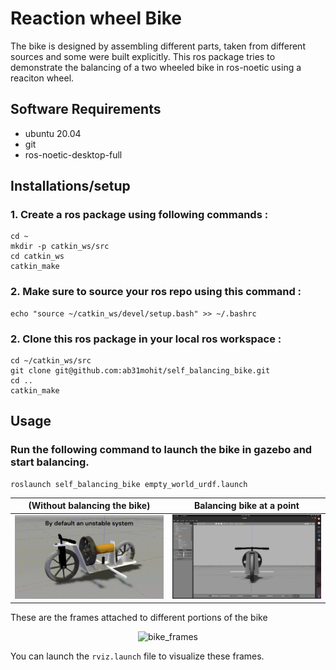 # Reaction wheel Bike
The bike is designed by assembling different parts, taken from different sources and some were built explicitly. This ros package tries to demonstrate the balancing of a two wheeled bike in ros-noetic using a reaciton wheel.

## Software Requirements
 - ubuntu 20.04
 - git
 - ros-noetic-desktop-full

## Installations/setup

### 1. Create a ros package using following commands : 
```
cd ~
mkdir -p catkin_ws/src
cd catkin_ws
catkin_make
```

### 2. Make sure to source your ros repo using this command : 
```
echo "source ~/catkin_ws/devel/setup.bash" >> ~/.bashrc

```


### 2. Clone this ros package in your local ros workspace :
```
cd ~/catkin_ws/src
git clone git@github.com:ab31mohit/self_balancing_bike.git
cd ..
catkin_make
```

## Usage 

### Run the following command to launch the bike in gazebo and start balancing.
```
roslaunch self_balancing_bike empty_world_urdf.launch
```  

| (Without balancing the bike)                  |     Balancing bike at a point                    |
|-------------------------------------------|----------------------------------|
|![GIF 1](animations/Bike_fall.gif)         |             ![GIF 2](animations/Bike_Balance.gif) 


These are the frames attached to different portions of the bike
   
<div align="center">
  <img src="animations/bike_frames.png" alt="bike_frames" />
</div>

You can launch the `rviz.launch` file to visualize these frames.
